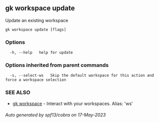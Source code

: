 ## gk workspace update

Update an existing workspace

```
gk workspace update [flags]
```

### Options

```
  -h, --help   help for update
```

### Options inherited from parent commands

```
  -s, --select-ws   Skip the default workspace for this action and force a workspace selection
```

### SEE ALSO

* [gk workspace](gk_workspace.md)	 - Interact with your workspaces. Alias: 'ws'

###### Auto generated by spf13/cobra on 17-May-2023
